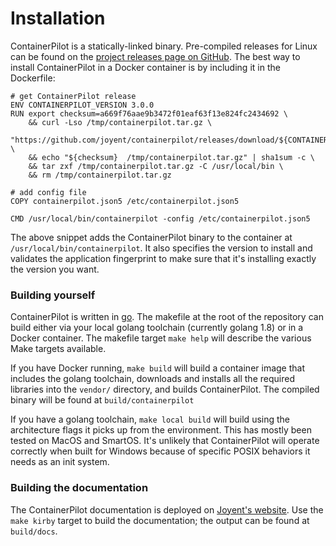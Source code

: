 # Installation

ContainerPilot is a statically-linked binary. Pre-compiled releases for Linux can be found on the [project releases page on GitHub](https://github.com/joyent/containerpilot/releases). The best way to install ContainerPilot in a Docker container is by including it in the Dockerfile:

```
# get ContainerPilot release
ENV CONTAINERPILOT_VERSION 3.0.0
RUN export checksum=a669f76aae9b3472f01eaf63f13e824fc2434692 \
    && curl -Lso /tmp/containerpilot.tar.gz \
         "https://github.com/joyent/containerpilot/releases/download/${CONTAINERPILOT_VERSION}/containerpilot-${CONTAINERPILOT_VERSION}.tar.gz" \
    && echo "${checksum}  /tmp/containerpilot.tar.gz" | sha1sum -c \
    && tar zxf /tmp/containerpilot.tar.gz -C /usr/local/bin \
    && rm /tmp/containerpilot.tar.gz

# add config file
COPY containerpilot.json5 /etc/containerpilot.json5

CMD /usr/local/bin/containerpilot -config /etc/containerpilot.json5
```

The above snippet adds the ContainerPilot binary to the container at `/usr/local/bin/containerpilot`. It also specifies the version to install and validates the application fingerprint to make sure that it's installing exactly the version you want.


### Building yourself

ContainerPilot is written in [go](https://golang.org/). The makefile at the root of the repository can build either via your local golang toolchain (currently golang 1.8) or in a Docker container. The makefile target `make help` will describe the various Make targets available.

If you have Docker running, `make build` will build a container image that includes the golang toolchain, downloads and installs all the required libraries into the `vendor/` directory, and builds ContainerPilot. The compiled binary will be found at `build/containerpilot`

If you have a golang toolchain, `make local build` will build using the architecture flags it picks up from the environment. This has mostly been tested on MacOS and SmartOS. It's unlikely that ContainerPilot will operate correctly when built for Windows because of specific POSIX behaviors it needs as an init system.

### Building the documentation

The ContainerPilot documentation is deployed on [Joyent's website](https://docs.joyent.com/public-cloud/instances/docker/containerpilot). Use the `make kirby` target to build the documentation; the output can be found at `build/docs`.
